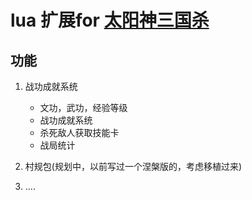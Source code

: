 
lua 扩展for [太阳神三国杀](https://github.com/gaodayihao/QSanguosha)
===========================

功能
----------

1. 战功成就系统
    * 文功，武功，经验等级
    * 战功成就系统
    * 杀死敌人获取技能卡
    * 战局统计


2. 村规包(规划中，以前写过一个涅槃版的，考虑移植过来)

3. ....
    
